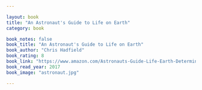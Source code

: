 ```yaml
---

layout: book
title: "An Astronaut's Guide to Life on Earth"
category: book

book_notes: false
book_title: "An Astronaut's Guide to Life on Earth"
book_author: "Chris Hadfield"
book_rating: 8
book_link: "https://www.amazon.com/Astronauts-Guide-Life-Earth-Determination/dp/0316253030"
book_read_year: 2017
book_image: "astronaut.jpg"

---
```

